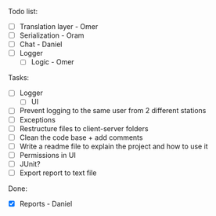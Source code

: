 Todo list:
- [ ] Translation layer - Omer
- [ ] Serialization - Oram
- [ ] Chat - Daniel
- [ ] Logger
    - [ ] Logic - Omer

Tasks:
- [ ] Logger
    - [ ] UI
- [ ] Prevent logging to the same user from 2 different stations
- [ ] Exceptions
- [ ] Restructure files to client-server folders
- [ ] Clean the code base + add comments
- [ ] Write a readme file to explain the project and how to use it
- [ ] Permissions in UI 
- [ ] JUnit?
- [ ] Export report to text file

Done:
- [x] Reports - Daniel